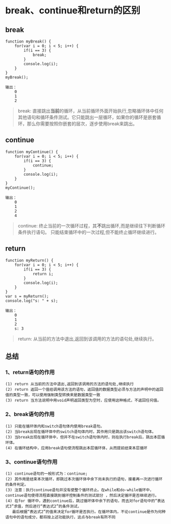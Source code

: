 # break、continue和return的区别
## break
```
function myBreak() {
	for(var i = 0; i < 5; i++) {
		if(i == 3) {
			break;
		}
		console.log(i);
	}
}
myBreak();
```
    输出：
        0
        1
        2

>   break: 直接跳出**当前**的循环，从当前循环外面开始执行,忽略循环体中任何其他语句和循环条件测试。它只能跳出一层循环，如果你的循环是嵌套循环，那么你需要按照你嵌套的层次，逐步使用break来跳出。
## continue

```
function myContinue() {
	for(var i = 0; i < 5; i++) {
		if(i == 3) {
			continue;
		}
		console.log(i);
	}
}
myContinue();
```
    输出：
        0
        1
        2
        4
>   continue: 终止当前的一次循环过程，其**不**跳出循环,而是继续往下判断循环条件执行语句。
只能结束循环中的一次过程,但不能终止循环继续进行。
## return

```
function myReturn() {
	for(var i = 0; i < 5; i++) {
		if(i == 3) {
			return i;
		}
		console.log(i);
	}
}
var s = myReturn();
console.log("s: " + s);
```
    输出：
        0
        1
        2
        s: 3

>  return: 从当前的方法中退出,返回到该调用的方法的语句处,继续执行。


## 总结
### 1、return语句的作用

    (1) return 从当前的方法中退出,返回到该调用的方法的语句处,继续执行
    (2) return 返回一个值给调用该方法的语句，返回值的数据类型必须与方法的声明中的返回值的类型一致，可以使用强制类型转换来是数据类型一致
    (3) return 当方法说明中用void声明返回类型为空时，应使用这种格式，不返回任何值。

### 2、break语句的作用

    (1) 只能在循环体内和switch语句体内使用break语句。
    (2) 当break出现在循环体中的switch语句体内时，其作用只是跳出该switch语句体。
    (3) 当break出现在循环体中，但并不在switch语句体内时，则在执行break后，跳出本层循环体。
    (4) 在循环结构中，应用break语句使流程跳出本层循环体，从而提前结束本层循环

### 3、continue语句作用

    (1) continue语句的一般形式为：continue;
    (2) 其作用是结束本次循环，即跳过本次循环体中余下尚未执行的语句，接着再一次进行循环的条件判定。
    (3) 注意：执行continue语句并没有使整个循环终止。在while和do-while循环中，continue语句使得流程直接跳到循环控制条件的测试部分 ，然后决定循环是否继续进行。
    (4) 在for 循环中，遇到continue后，跳过循环体中余下的语句，而去对for语句中的“表达式3”求值，然后进行“表达式2”的条件测试，
       最后根据“表达式2”的值来决定for循环是否执行。在循环体内，不论continue是作为何种语句中的语句成分，都将按上述功能执行，这点与break有所不同
